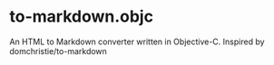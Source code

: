 to-markdown.objc
================

An HTML to Markdown converter written in Objective-C. Inspired by domchristie/to-markdown
